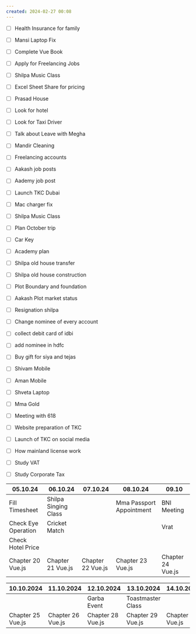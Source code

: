 ```yaml
---
created: 2024-02-27 00:08
---
```

- [ ] Health Insurance for family
- [ ] Mansi Laptop Fix 
- [ ] Complete Vue Book 
- [ ] Apply for Freelancing Jobs
- [ ] Shilpa Music Class 
- [ ] Excel Sheet Share for pricing
- [ ] Prasad House 
- [ ] Look for hotel 
- [ ] Look for Taxi Driver
- [ ] Talk about Leave with Megha
- [ ] Mandir Cleaning
- [ ] Freelancing accounts
- [ ] Aakash job posts
- [ ] Aademy job post
- [ ] Launch TKC Dubai
- [ ] Mac charger fix
- [ ] Shilpa Music Class 
- [ ] Plan October trip
- [ ] Car Key 
- [ ] Academy plan 
- [ ] Shilpa old house transfer
- [ ] Shilpa old house construction
- [ ] Plot Boundary and foundation 
- [ ] Aakash Plot market status
- [ ] Resignation shilpa
- [ ] Change nominee of every account
- [ ] collect debit card of idbi
- [ ] add nominee in hdfc 
- [ ] Buy gift for siya and tejas
- [ ] Shivam Mobile
- [ ] Aman Mobile
- [ ] Shveta Laptop
- [ ] Mma Gold
- [ ] Meeting with 618
- [ ] Website preparation of TKC
- [ ] Launch of TKC on social media
- [ ] How mainland license work
- [ ] Study VAT
- [ ] Study Corporate Tax



| 05.10.24            | 06.10.24             | 07.10.24          | 08.10.24                 | 09.10             |
| ------------------- | -------------------- | ----------------- | ------------------------ | ----------------- |
| Fill Timesheet      | Shilpa Singing Class |                   | Mma Passport Appointment | BNI Meeting       |
| Check Eye Operation | Cricket Match        |                   |                          | Vrat              |
| Check Hotel Price   |                      |                   |                          |                   |
| Chapter 20 Vue.js   | Chapter 21 Vue.js    | Chapter 22 Vue.js | Chapter 23 Vue.js        | Chapter 24 Vue.js |


| 10.10.2024        | 11.10.2024        | 12.10.2024        | 13.10.2024        | 14.10.2024        |
| ----------------- | ----------------- | ----------------- | ----------------- | ----------------- |
|                   |                   | Garba Event       | Toastmaster Class |                   |
| Chapter 25 Vue.js | Chapter 26 Vue.js | Chapter 28 Vue.js | Chapter 29 Vue.js | Chapter 30 Vue.js |

